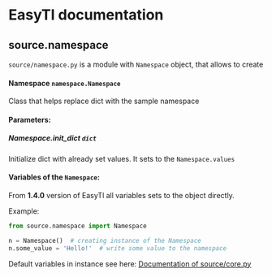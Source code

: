# EasyTl documentation

## source.namespace
`source/namespace.py` is a module with `Namespace` object, that allows to create 

#### Namespace `namespace.Namespace`
Class that helps replace dict with the sample namespace

#### Parameters:

##### Namespace.init\_dict `dict`
Initialize dict with already set values.
It sets to the `Namespace.values`

#### Variables of the `Namespace`:
From **1.4.0** version of EasyTl all variables sets to the object directly.

Example:
```python
from source.namespace import Namespace

n = Namespace()  # creating instance of the Namespace
n.some_value = 'Hello!'  # write some value to the namespace
```

Default variables in instance see here: [Documentation of source/core.py](../core.md#instancenamespace-sourcenamespacenamespace)
